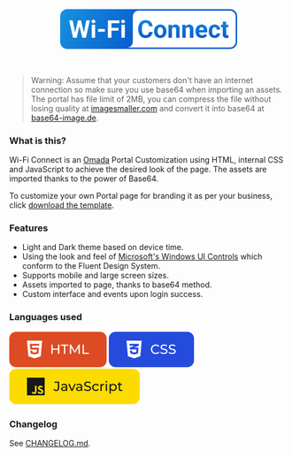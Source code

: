 <h2 align="center">
  <img src="https://raw.githubusercontent.com/MinecraftJohn/wifi-connect/c7b20d4265e91d601fb6f1e531d9c90a1ff9ae15/assets/svg/wifi-connect-logo.svg" height="72" alt="Wi-Fi Connect - An Customized Omada Portal"/>
  <br />
  <br />
</h2>

> Warning: Assume that your customers don't have an internet connection so make sure you use base64 when importing an assets. The portal has file limit of 2MB, you can compress the file without losing quality at [imagesmaller.com](https://www.imagesmaller.com/) and convert it into base64 at [base64-image.de](https://www.base64-image.de/).

### What is this?

Wi-Fi Connect is an [Omada](https://omada.tplinkcloud.com/) Portal Customization using HTML, internal CSS and JavaScript to achieve the desired look of the page. The assets are imported thanks to the power of Base64.

To customize your own Portal page for branding it as per your business, click [download the template](https://github.com/MinecraftJohn/wifi-connect/blob/main/omada-portal-template.html).

### Features

- Light and Dark theme based on device time.
- Using the look and feel of [Microsoft's Windows UI Controls](https://www.figma.com/community/file/1159947337437047524) which conform to the Fluent Design System.
- Supports mobile and large screen sizes.
- Assets imported to page, thanks to base64 method.
- Custom interface and events upon login success.

### Languages used

![HTML](https://raw.githubusercontent.com/MinecraftJohn/MinecraftJohn/0b7814e44ddd80c4105d8d3c98edba4f90d62f34/assets/svg/html.svg)
![CSS](https://raw.githubusercontent.com/MinecraftJohn/MinecraftJohn/0b7814e44ddd80c4105d8d3c98edba4f90d62f34/assets/svg/css.svg)
![JavaScript](https://raw.githubusercontent.com/MinecraftJohn/MinecraftJohn/7b446cb89db20f0427ca35571531cb42b038b3aa/assets/svg/javascript.svg)

### Changelog

See [CHANGELOG.md](https://github.com/MinecraftJohn/wifi-connect/blob/main/CHANGELOG.md).
